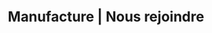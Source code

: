 ---
title: "Manufacture | Nous rejoindre"
image: "images/join-us/join-us.png"
draft: false

############################# Why ############################
why:
  enable: true
  title: "_Envie de transmettre votre passion et d'avoir plus d'impact ?"

  label: "**Pourquoi nous rejoindre ?**"
  content:
    - item: "Aujourd'hui, il existe encore des tabous autour des transformations agiles. Dans la théorie, de nombreux clients y sont passés. Dans les faits, toutes les cases ne sont pas cochées."
    - item: "Nous avons à coeur d'élever le niveau de l'IT et d'aider les entreprises à augmenter leur capacité d'impact à travers leurs produits."
    - item: "Savoir maîtriser la technique et la transmission sont nos fondamentaux."
    - item: "Démocratiser le rôle de coach technique en est l'un des moyens."


############################# Become a coach ############################
become_a_coach:
  enable: true

  label: "**Devenir coach technique chez Manufacture :**"
  details:
    - item: "C’est participer à **démocratiser** ce rôle,"
    - item: "C’est aider à piloter en profondeur la mutation vers l’**efficience** de nos clients,"
    - item: "C’est redonner de la **passion** aux développeurs,"
    - item: "C’est contribuer à avoir un **impact** dans le monde."


############################# We are hiring ############################
we_are_hiring:
  enable: true

  label: "**Manufacture recrute des coachs techniques, que vous le soyez déjà ou que vous ayez l’envie de le devenir !**"
  content:
    - item: "Si vous êtes déjà coach technique ?"
    - item: "Si vous êtes développeur senior et avez soif de transmettre votre passion pour les bonnes pratiques de développement et la qualité ?"

  proposal: "**Parlons de votre vision du coaching technique !**"

  button:
    enable: true
    label: "Voir la fiche de poste"
    link: "#"

############################# Characteristics ############################
characteristics:
  enable: true

  label: "**Ce qui nous caractérise :**"
  details:
    - item: "Une grille de rémunération attractive qui valorise votre expérience"
    - item: "Un projet de carrière clair et défini pour tous les salariés"
    - item: "Le travail à distance privilégié et facilité pour contribuer au bien être des salariés"
    - item: "Une redistribution d'une partie des bénéfices de l'entreprise aux salariés"
    - item: "Un 1/5ème hors mission pour permettre aux salariés de se former et développer l’entreprise"
    - item: "La possiblité d’intervenir 1 à 2 journées par mois dans une startup en mode Co-CTO"


############################# Form ############################
form:
  enable: true
  image: "images/join-us/join-us.png"

  label: "**Le métier de coach technique vous intéresse ?**"
  message: "Partagez-nous votre envie de rejoindre Manufacture"
  content: "Échangeons ensemble !"
  redirect_to: "join-us"

  sent_messages:
    - item: "Merci pour votre message !"
    - item: "Nous vous contacterons très rapidement."
---